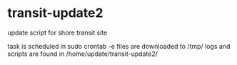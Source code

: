 # transit-update2
update script for shore transit site

task is scheduled in sudo crontab -e
files are downloaded to /tmp/
logs and scripts are found in /home/update/transit-update2/

